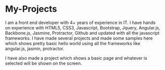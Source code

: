 # My-Projects
I am a front end developer with 4+ years of experience in IT. I have hands on experience with HTML5, CSS3, Javascript, Bootstrap, Jquery, Angular.js, Backbone.js, Jasmine, Protractor, Github and updated with all the javascript frameworks.
I have made several projects and made some samples here which shows pretty basic hello world using all the frameworks like angular.js,
jasmin, protractor.

I have also made a project which shows a basic page and whatever is selected will be shown on the screen.
